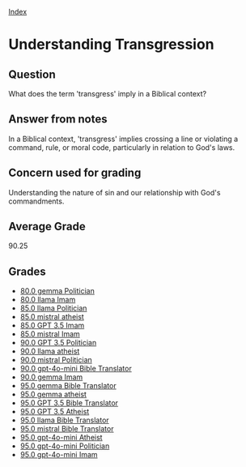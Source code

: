 
[Index](../../index.md)
# Understanding Transgression
## Question
What does the term 'transgress' imply in a Biblical context?

## Answer from notes
In a Biblical context, 'transgress' implies crossing a line or violating a command, rule, or moral code, particularly in relation to God's laws.

## Concern used for grading
Understanding the nature of sin and our relationship with God's commandments.

## Average Grade
90.25

## Grades
 * [80.0 gemma Politician](../answers/gemma_Politician/Understanding_Transgression.md)
 * [80.0 llama Imam](../answers/llama_Imam/Understanding_Transgression.md)
 * [85.0 llama Politician](../answers/llama_Politician/Understanding_Transgression.md)
 * [85.0 mistral atheist](../answers/mistral_atheist/Understanding_Transgression.md)
 * [85.0 GPT 3.5 Imam](../answers/GPT_3.5_Imam/Understanding_Transgression.md)
 * [85.0 mistral Imam](../answers/mistral_Imam/Understanding_Transgression.md)
 * [90.0 GPT 3.5 Politician](../answers/GPT_3.5_Politician/Understanding_Transgression.md)
 * [90.0 llama atheist](../answers/llama_atheist/Understanding_Transgression.md)
 * [90.0 mistral Politician](../answers/mistral_Politician/Understanding_Transgression.md)
 * [90.0 gpt-4o-mini Bible Translator](../answers/gpt-4o-mini_Bible_Translator/Understanding_Transgression.md)
 * [90.0 gemma Imam](../answers/gemma_Imam/Understanding_Transgression.md)
 * [95.0 gemma Bible Translator](../answers/gemma_Bible_Translator/Understanding_Transgression.md)
 * [95.0 gemma atheist](../answers/gemma_atheist/Understanding_Transgression.md)
 * [95.0 GPT 3.5 Bible Translator](../answers/GPT_3.5_Bible_Translator/Understanding_Transgression.md)
 * [95.0 GPT 3.5 Atheist](../answers/GPT_3.5_Atheist/Understanding_Transgression.md)
 * [95.0 llama Bible Translator](../answers/llama_Bible_Translator/Understanding_Transgression.md)
 * [95.0 mistral Bible Translator](../answers/mistral_Bible_Translator/Understanding_Transgression.md)
 * [95.0 gpt-4o-mini Atheist](../answers/gpt-4o-mini_Atheist/Understanding_Transgression.md)
 * [95.0 gpt-4o-mini Politician](../answers/gpt-4o-mini_Politician/Understanding_Transgression.md)
 * [95.0 gpt-4o-mini Imam](../answers/gpt-4o-mini_Imam/Understanding_Transgression.md)

